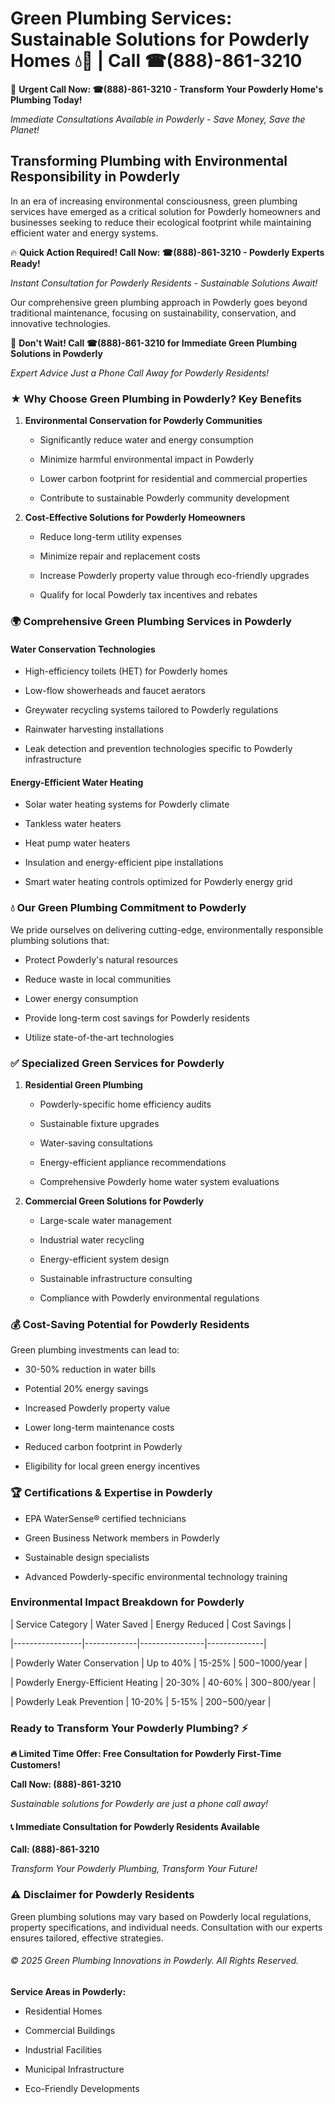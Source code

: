 # Green Plumbing Services: Sustainable Solutions for Powderly Homes 💧🌿 | Call ☎(888)-861-3210

🚨 **Urgent Call Now: ☎(888)-861-3210 - Transform Your Powderly Home's Plumbing Today!**
*Immediate Consultations Available in Powderly - Save Money, Save the Planet!*

## Transforming Plumbing with Environmental Responsibility in Powderly

In an era of increasing environmental consciousness, green plumbing services have emerged as a critical solution for Powderly homeowners and businesses seeking to reduce their ecological footprint while maintaining efficient water and energy systems. 

🔥 **Quick Action Required! Call Now: ☎(888)-861-3210 - Powderly Experts Ready!**
*Instant Consultation for Powderly Residents - Sustainable Solutions Await!*

Our comprehensive green plumbing approach in Powderly goes beyond traditional maintenance, focusing on sustainability, conservation, and innovative technologies.

🚨 **Don't Wait! Call ☎(888)-861-3210 for Immediate Green Plumbing Solutions in Powderly**
*Expert Advice Just a Phone Call Away for Powderly Residents!*

### ★ Why Choose Green Plumbing in Powderly? Key Benefits

1. **Environmental Conservation for Powderly Communities** 
   - Significantly reduce water and energy consumption
   - Minimize harmful environmental impact in Powderly
   - Lower carbon footprint for residential and commercial properties
   - Contribute to sustainable Powderly community development

2. **Cost-Effective Solutions for Powderly Homeowners** 
   - Reduce long-term utility expenses
   - Minimize repair and replacement costs
   - Increase Powderly property value through eco-friendly upgrades
   - Qualify for local Powderly tax incentives and rebates

### 🌍 Comprehensive Green Plumbing Services in Powderly

#### Water Conservation Technologies
- High-efficiency toilets (HET) for Powderly homes
- Low-flow showerheads and faucet aerators
- Greywater recycling systems tailored to Powderly regulations
- Rainwater harvesting installations
- Leak detection and prevention technologies specific to Powderly infrastructure

#### Energy-Efficient Water Heating
- Solar water heating systems for Powderly climate
- Tankless water heaters
- Heat pump water heaters
- Insulation and energy-efficient pipe installations
- Smart water heating controls optimized for Powderly energy grid

### 💧 Our Green Plumbing Commitment to Powderly

We pride ourselves on delivering cutting-edge, environmentally responsible plumbing solutions that:
- Protect Powderly's natural resources
- Reduce waste in local communities
- Lower energy consumption
- Provide long-term cost savings for Powderly residents
- Utilize state-of-the-art technologies

### ✅ Specialized Green Services for Powderly

1. **Residential Green Plumbing**
   - Powderly-specific home efficiency audits
   - Sustainable fixture upgrades
   - Water-saving consultations
   - Energy-efficient appliance recommendations
   - Comprehensive Powderly home water system evaluations

2. **Commercial Green Solutions for Powderly**
   - Large-scale water management
   - Industrial water recycling
   - Energy-efficient system design
   - Sustainable infrastructure consulting
   - Compliance with Powderly environmental regulations

### 💰 Cost-Saving Potential for Powderly Residents

Green plumbing investments can lead to:
- 30-50% reduction in water bills
- Potential 20% energy savings
- Increased Powderly property value
- Lower long-term maintenance costs
- Reduced carbon footprint in Powderly
- Eligibility for local green energy incentives

### 🏆 Certifications & Expertise in Powderly

- EPA WaterSense® certified technicians
- Green Business Network members in Powderly
- Sustainable design specialists
- Advanced Powderly-specific environmental technology training

### Environmental Impact Breakdown for Powderly

| Service Category | Water Saved | Energy Reduced | Cost Savings |
|-----------------|-------------|----------------|--------------|
| Powderly Water Conservation | Up to 40% | 15-25% | $500-$1000/year |
| Powderly Energy-Efficient Heating | 20-30% | 40-60% | $300-$800/year |
| Powderly Leak Prevention | 10-20% | 5-15% | $200-$500/year |

### Ready to Transform Your Powderly Plumbing? ⚡

**🔥 Limited Time Offer: Free Consultation for Powderly First-Time Customers!**

**Call Now: (888)-861-3210**
*Sustainable solutions for Powderly are just a phone call away!*

#### 📞 Immediate Consultation for Powderly Residents Available

**Call: (888)-861-3210**
*Transform Your Powderly Plumbing, Transform Your Future!*

### ⚠️ Disclaimer for Powderly Residents

Green plumbing solutions may vary based on Powderly local regulations, property specifications, and individual needs. Consultation with our experts ensures tailored, effective strategies.

###### © 2025 Green Plumbing Innovations in Powderly. All Rights Reserved.

**Service Areas in Powderly:** 
- Residential Homes
- Commercial Buildings
- Industrial Facilities
- Municipal Infrastructure
- Eco-Friendly Developments
